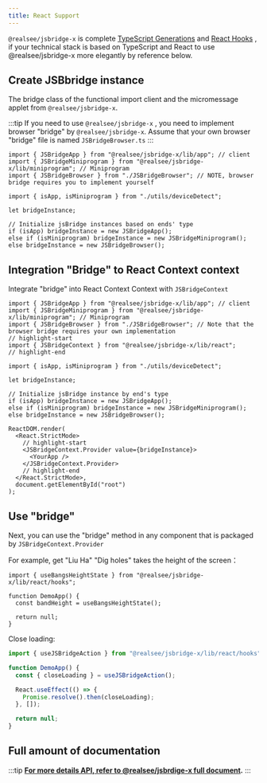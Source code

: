 ```yaml
---
title: React Support
---
```


`@realsee/jsbridge-x` is complete [TypeScript Generations](https://www.typescriptlang.org/docs/handbook/2/generics.html) and [React Hooks](https://reactjs.org/docs/hooks-intro.html) , if your technical stack is based on TypeScript and React to use @realsee/jsbridge-x more elegantly by reference below.

## Create JSBbridge instance

The bridge class of the functional import client and the micromessage applet from `@realsee/jsbridge-x`.

:::tip
If you need to use `@realsee/jsbridge-x` , you need to implement browser "bridge" by `@realsee/jsbridge-x`. Assume that your own browser "bridge" file is named `JSBridgeBrowser.ts`
:::

```tsx
import { JSBridgeApp } from "@realsee/jsbridge-x/lib/app"; // client
import { JSBridgeMiniprogram } from "@realsee/jsbridge-x/lib/miniprogram"; // Miniprogram
import { JSBridgeBrowser } from "./JSBridgeBrowser"; // NOTE, browser bridge requires you to implement yourself

import { isApp, isMiniprogram } from "./utils/deviceDetect";

let bridgeInstance;

// Initialize jsBridge instances based on ends' type
if (isApp) bridgeInstance = new JSBridgeApp();
else if (isMiniprogram) bridgeInstance = new JSBridgeMiniprogram();
else bridgeInstance = new JSBridgeBrowser();
```

## Integration "Bridge" to React Context context

Integrate "bridge" into React Context Context with `JSBridgeContext`

```tsx
import { JSBridgeApp } from "@realsee/jsbridge-x/lib/app"; // client
import { JSBridgeMiniprogram } from "@realsee/jsbridge-x/lib/miniprogram"; // Miniprogram
import { JSBridgeBrowser } from "./JSBridgeBrowser"; // Note that the browser bridge requires your own implementation
// highlight-start
import { JSBridgeContext } from "@realsee/jsbridge-x/lib/react";
// highlight-end

import { isApp, isMiniprogram } from "./utils/deviceDetect";

let bridgeInstance;

// Initialize jsBridge instance by end's type
if (isApp) bridgeInstance = new JSBridgeApp();
else if (isMiniprogram) bridgeInstance = new JSBridgeMiniprogram();
else bridgeInstance = new JSBridgeBrowser();

ReactDOM.render(
  <React.StrictMode>
    // highlight-start
    <JSBridgeContext.Provider value={bridgeInstance}>
      <YourApp />
    </JSBridgeContext.Provider>
    // highlight-end
  </React.StrictMode>,
  document.getElementById("root")
);
```

## Use "bridge"

Next, you can use the "bridge" method in any component that is packaged by `JSBridgeContext.Provider`

For example, get "Liu Ha" \"Dig holes" takes the height of the screen：

```tsx
import { useBangsHeightState } from "@realsee/jsbridge-x/lib/react/hooks";

function DemoApp() {
  const bandHeight = useBangsHeightState();

  return null;
}
```

Close loading:

```ts
import { useJSBridgeAction } from "@realsee/jsbridge-x/lib/react/hooks";

function DemoApp() {
  const { closeLoading } = useJSBridgeAction();

  React.useEffect(() => {
    Promise.resolve().then(closeLoading);
  }, []);

  return null;
}
```

## Full amount of documentation

:::tip
**[For more details API, refer to @realsee/jsbrdige-x full document](https://unpkg.com/@realsee/jsbridge-x/docs/index.html).**
:::
